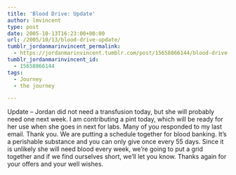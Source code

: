 ```yaml
---
title: 'Blood Drive: Update'
author: lmvincent
type: post
date: 2005-10-13T16:23:00+00:00
url: /2005/10/13/blood-drive-update/
tumblr_jordanmarinvincent_permalink:
  - https://jordanmarinvincent.tumblr.com/post/15658866144/blood-drive-update
tumblr_jordanmarinvincent_id:
  - 15658866144
tags:
  - Journey
  - the journey

---
```

Update &ndash; Jordan did not need a transfusion today, but she will probably need one next week. I am contributing a pint today, which will be ready for her use when she goes in next for labs. Many of you responded to my last email. Thank you. We are putting a schedule together for blood banking. It&rsquo;s a perishable substance and you can only give once every 55 days. Since it is unlikely she will need blood every week, we&rsquo;re going to put a grid together and if we find ourselves short, we&rsquo;ll let you know. Thanks again for your offers and your well wishes.

<div class="blogger-post-footer">
  <img loading="lazy" width="1" height="1" src="https://blogger.googleusercontent.com/tracker/9039099668816362935-3378257338763427139?l=jordansjourney2.blogspot.com" alt="" />
</div>